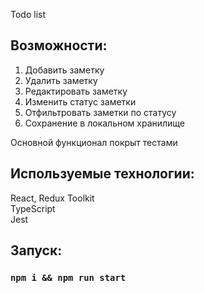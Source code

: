 Todo list

## Возможности:
1. Добавить заметку
2. Удалить заметку
3. Редактировать заметку
4. Изменить статус заметки
5. Отфильтровать заметки по статусу
6. Сохранение в локальном хранилище

Основной функционал покрыт тестами

## Используемые технологии:
React, Redux Toolkit \
TypeScript \
Jest

## Запуск:
### `npm i && npm run start`
